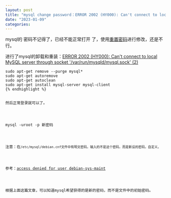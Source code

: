 ```yaml
---
layout: post
title: "mysql change password：ERROR 2002 (HY000): Can't connect to local MySQL server through socket '/var/run/mysqld/mysql.sock' (2)"
date: "2023-01-09"
categories: 
---
```

<p>mysql的 密码不记得了，已经不能正常打开 了，使用<a href="http://siwei.me/blog/posts/mysql--4">重置密码</a>进行修改，还是不行。</p>

<p>进行了mysql的卸载和重装：<a href="https://stackoverflow.com/questions/19658891/error-2002-hy000-cant-connect-to-local-mysql-server-through-socket-var-run">ERROR 2002 (HY000): Can&#39;t connect to local MySQL server through socket &#39;/var/run/mysqld/mysql.sock&#39; (2)</a></p>

<pre>
<code>sudo apt-get remove --purge mysql*
sudo apt-get autoremove
sudo apt-get autoclean
sudo apt-get install mysql-server mysql-client
{% endhighlight %}

<p>然后正常登录就可以了。</p>

<p>mysql -uroot -p 新密码</p>

<p>注意：在<code>/etc/mysql/debian.cnf文件中有明文密码，输入的不是这个密码，而是新设的密码，自定义。</code></p>

<p>参考：<a href="https://stackoverflow.com/questions/11644300/access-denied-for-user-debian-sys-maint">access denied for user debian-sys-maint</a></p>

<p>根据上面这篇文章，可以知道mysql希望获得的是新的密码，而不是文件中的初始密码。</p>

